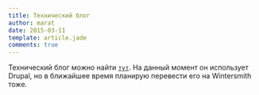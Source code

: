 ```yaml
---
title: Технический блог
author: marat
date: 2015-03-11
template: article.jade
comments: true
---
```


Технический блог можно найти [`тут`](http://www.ifnull.org/ "Техблог"). На данный момент он использует Drupal, но в ближайшее время планирую перевести его на Wintersmith тоже.

